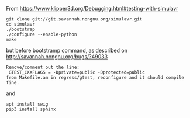 From https://www.klipper3d.org/Debugging.html#testing-with-simulavr

```
git clone git://git.savannah.nongnu.org/simulavr.git
cd simulavr
./bootstrap
./configure --enable-python
make
```

but before bootstramp command, as described on http://savannah.nongnu.org/bugs/?49033
```
Remove/comment out the line:
 GTEST_CXXFLAGS = -Dprivate=public -Dprotected=public
from Makefile.am in regress/gtest, reconfigure and it should compile fine.
```

and

```
apt install swig
pip3 install sphinx
```
